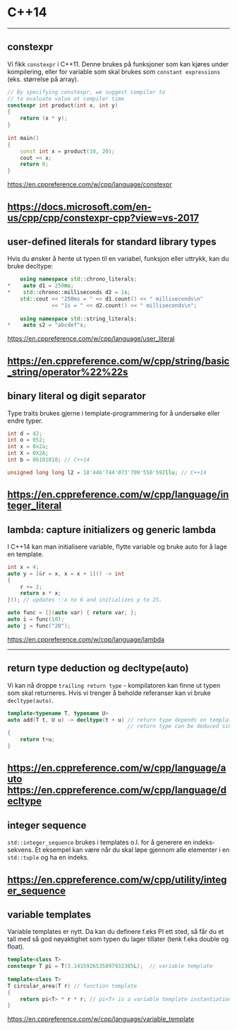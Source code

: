 # C++14
---

## constexpr

Vi fikk `constexpr` i C++11. Denne brukes på funksjoner som kan kjøres under kompilering, eller for variable som skal brukes som `constant expressions` (eks. størrelse på array).

```cpp
// By specifying constexpr, we suggest compiler to  
// to evaluate value at compiler time 
constexpr int product(int x, int y) 
{ 
    return (x * y); 
} 
  
int main() 
{ 
    const int x = product(10, 20); 
    cout << x; 
    return 0; 
} 

```
https://en.cppreference.com/w/cpp/language/constexpr

https://docs.microsoft.com/en-us/cpp/cpp/constexpr-cpp?view=vs-2017
---

## user-defined literals for standard library types

Hvis du ønsker å hente ut typen til en variabel, funksjon eller uttrykk, kan du bruke decltype:

```cpp
    using namespace std::chrono_literals;
*    auto d1 = 250ms;
*    std::chrono::milliseconds d2 = 1s;
    std::cout << "250ms = " << d1.count() << " milliseconds\n"
              << "1s = " << d2.count() << " milliseconds\n";
    
    using namespace std::string_literals;
*    auto s2 = "abcdef"s;
```

https://en.cppreference.com/w/cpp/language/user_literal

https://en.cppreference.com/w/cpp/string/basic_string/operator%22%22s
---

## binary literal og digit separator

Type traits brukes gjerne i template-programmering for å undersøke eller endre typer.

```cpp
int d = 42;
int o = 052;
int x = 0x2a;
int X = 0X2A;
int b = 0b101010; // C++14

unsigned long long l2 = 18'446'744'073'709'550'592llu; // C++14
```

https://en.cppreference.com/w/cpp/language/integer_literal
---

## lambda: capture initializers og generic lambda

I C++14 kan man initialisere variable, flytte variable og bruke auto for å lage en template.

```cpp
int x = 4;
auto y = [&r = x, x = x + 1]() -> int
{
    r += 2;
    return x * x;
}(); // updates ::x to 6 and initializes y to 25.

auto func = [](auto var) { return var; };
auto i = func(10);
auto j = func("20");
```
https://en.cppreference.com/w/cpp/language/lambda

---

## return type deduction og decltype(auto)

Vi kan nå droppe `trailing return type` - kompilatoren kan finne ut typen som skal returneres. Hvis vi trenger å beholde referanser kan vi bruke `decltype(auto)`.

```cpp
template<typename T, typename U>
auto add(T t, U u) -> decltype(t + u) // return type depends on template parameters
                                      // return type can be deduced since C++14
{
    return t+u;
}
```

https://en.cppreference.com/w/cpp/language/auto
https://en.cppreference.com/w/cpp/language/decltype
---

## integer sequence

`std::integer_sequence` brukes i templates o.l. for å generere en indeks-sekvens. Et eksempel kan være når du skal løpe gjennom alle elementer i en `std::tuple` og ha en indeks. 

https://en.cppreference.com/w/cpp/utility/integer_sequence
---

## variable templates

Variable templates er nytt. Da kan du definere f.eks PI ett sted, så får du et tall med så god nøyaktighet som typen du lager tillater (tenk f.eks double og float).

```cpp
template<class T>
constexpr T pi = T(3.1415926535897932385L);  // variable template
 
template<class T>
T circular_area(T r) // function template
{
    return pi<T> * r * r; // pi<T> is a variable template instantiation
}
```

https://en.cppreference.com/w/cpp/language/variable_template




